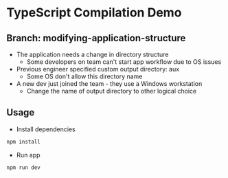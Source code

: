 # TypeScript Compilation Demo
## Branch: modifying-application-structure

- The application needs a change in directory structure
	- Some developers on team can't start app workflow due to OS issues
- Previous engineer specified custom output directory: aux
	- Some OS don't allow this directory name
- A new dev just joined the team - they use a Windows workstation
	- Change the name of output directory to other logical choice

## Usage
- Install dependencies
```bash
npm install
```

- Run app
```bash
npm run dev
```


